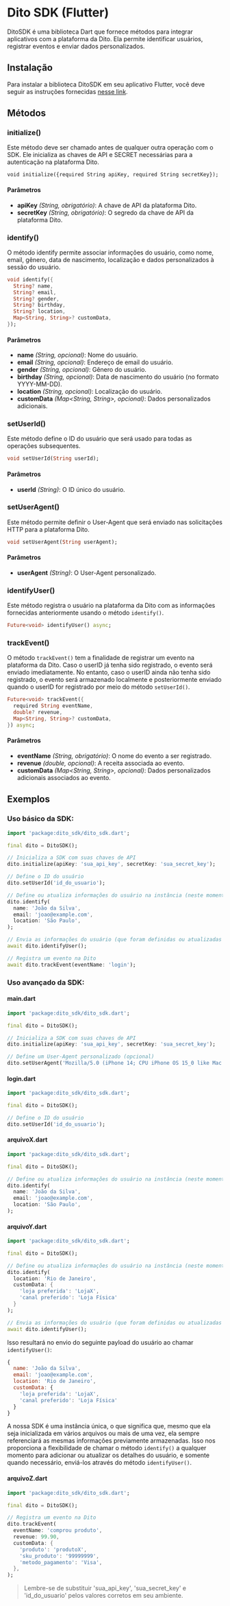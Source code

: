 # Dito SDK (Flutter)
DitoSDK é uma biblioteca Dart que fornece métodos para integrar aplicativos com a plataforma da Dito. Ela permite identificar usuários, registrar eventos e enviar dados personalizados.

## Instalação
Para instalar a biblioteca DitoSDK em seu aplicativo Flutter, você deve seguir as instruções fornecidas [nesse link](https://pub.dev/packages/dito_sdk/install).

## Métodos

### initialize()
Este método deve ser chamado antes de qualquer outra operação com o SDK. Ele inicializa as chaves de API e SECRET necessárias para a autenticação na plataforma Dito.

```
void initialize({required String apiKey, required String secretKey});
```

#### Parâmetros
- **apiKey** _(String, obrigatório)_: A chave de API da plataforma Dito.
- **secretKey** _(String, obrigatório)_: O segredo da chave de API da plataforma Dito.

### identify()
O método identify permite associar informações do usuário, como nome, email, gênero, data de nascimento, localização e dados personalizados à sessão do usuário.

```dart
void identify({
  String? name,
  String? email,
  String? gender,
  String? birthday,
  String? location,
  Map<String, String>? customData,
});
```

#### Parâmetros
- **name** _(String, opcional)_: Nome do usuário.
- **email** _(String, opcional)_: Endereço de email do usuário.
- **gender** _(String, opcional)_: Gênero do usuário.
- **birthday** _(String, opcional)_: Data de nascimento do usuário (no formato YYYY-MM-DD).
- **location** _(String, opcional)_: Localização do usuário.
- **customData** _(Map<String, String>, opcional)_: Dados personalizados adicionais.

### setUserId()
Este método define o ID do usuário que será usado para todas as operações subsequentes.

```dart
void setUserId(String userId);
```

#### Parâmetros
- **userId** _(String)_: O ID único do usuário.

### setUserAgent()
Este método permite definir o User-Agent que será enviado nas solicitações HTTP para a plataforma Dito.

```dart
void setUserAgent(String userAgent);
```

#### Parâmetros
- **userAgent** _(String)_: O User-Agent personalizado.

### identifyUser()
Este método registra o usuário na plataforma da Dito com as informações fornecidas anteriormente usando o método `identify()`.

```dart
Future<void> identifyUser() async;
```

### trackEvent()
O método `trackEvent()` tem a finalidade de registrar um evento na plataforma da Dito. Caso o userID já tenha sido registrado, o evento será enviado imediatamente. No entanto, caso o userID ainda não tenha sido registrado, o evento será armazenado localmente e posteriormente enviado quando o userID for registrado por meio do método `setUserId()`.

```dart
Future<void> trackEvent({
  required String eventName,
  double? revenue,
  Map<String, String>? customData,
}) async;
```

#### Parâmetros
 - **eventName** _(String, obrigatório)_: O nome do evento a ser registrado.
 - **revenue** _(double, opcional)_: A receita associada ao evento.
 - **customData** _(Map<String, String>, opcional)_: Dados personalizados adicionais associados ao evento.

## Exemplos
### Uso básico da SDK:

```dart
import 'package:dito_sdk/dito_sdk.dart';

final dito = DitoSDK();

// Inicializa a SDK com suas chaves de API
dito.initialize(apiKey: 'sua_api_key', secretKey: 'sua_secret_key');

// Define o ID do usuário
dito.setUserId('id_do_usuario');

// Define ou atualiza informações do usuário na instância (neste momento, ainda não há comunicação com a Dito)
dito.identify(
  name: 'João da Silva',
  email: 'joao@example.com',
  location: 'São Paulo',
);

// Envia as informações do usuário (que foram definidas ou atualizadas pelo identify) para a Dito
await dito.identifyUser();

// Registra um evento na Dito
await dito.trackEvent(eventName: 'login');
```

### Uso avançado da SDK:

#### main.dart
```dart
import 'package:dito_sdk/dito_sdk.dart';

final dito = DitoSDK();

// Inicializa a SDK com suas chaves de API
dito.initialize(apiKey: 'sua_api_key', secretKey: 'sua_secret_key');

// Define um User-Agent personalizado (opcional)
dito.setUserAgent('Mozilla/5.0 (iPhone 14; CPU iPhone OS 15_0 like Mac OS X) AppleWebKit/605.1.15 (KHTML, like Gecko) Version/15.0 Mobile/15E999 DitoApp/1.0')
```

#### login.dart
```dart
import 'package:dito_sdk/dito_sdk.dart';

final dito = DitoSDK();

// Define o ID do usuário
dito.setUserId('id_do_usuario');
```

#### arquivoX.dart
```dart
import 'package:dito_sdk/dito_sdk.dart';

final dito = DitoSDK();

// Define ou atualiza informações do usuário na instância (neste momento, ainda não há comunicação com a Dito)
dito.identify(
  name: 'João da Silva',
  email: 'joao@example.com',
  location: 'São Paulo',
);
```

#### arquivoY.dart
```dart
import 'package:dito_sdk/dito_sdk.dart';

final dito = DitoSDK();

// Define ou atualiza informações do usuário na instância (neste momento, ainda não há comunicação com a Dito)
dito.identify(
  location: 'Rio de Janeiro',
  customData: {
    'loja preferida': 'LojaX',
    'canal preferido': 'Loja Física'
  }
);

// Envia as informações do usuário (que foram definidas ou atualizadas pelo identify) para a Dito
await dito.identifyUser();
```

Isso resultará no envio do seguinte payload do usuário ao chamar `identifyUser()`:

```javascript
{
  name: 'João da Silva',
  email: 'joao@example.com',
  location: 'Rio de Janeiro',
  customData: {
    'loja preferida': 'LojaX',
    'canal preferido': 'Loja Física'
  }
}
```

A nossa SDK é uma instância única, o que significa que, mesmo que ela seja inicializada em vários arquivos ou mais de uma vez, ela sempre referenciará as mesmas informações previamente armazenadas. Isso nos proporciona a flexibilidade de chamar o método `identify()` a qualquer momento para adicionar ou atualizar os detalhes do usuário, e somente quando necessário, enviá-los através do método `identifyUser()`.

#### arquivoZ.dart
```dart
import 'package:dito_sdk/dito_sdk.dart';

final dito = DitoSDK();

// Registra um evento na Dito
dito.trackEvent(
  eventName: 'comprou produto',
  revenue: 99.90,
  customData: {
    'produto': 'produtoX',
    'sku_produto': '99999999',
    'metodo_pagamento': 'Visa',
  },
);
```

> Lembre-se de substituir 'sua_api_key', 'sua_secret_key' e 'id_do_usuario' pelos valores corretos em seu ambiente.